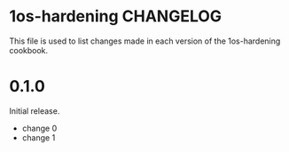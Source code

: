 # 1os-hardening CHANGELOG

This file is used to list changes made in each version of the 1os-hardening cookbook.

# 0.1.0

Initial release.

- change 0
- change 1

